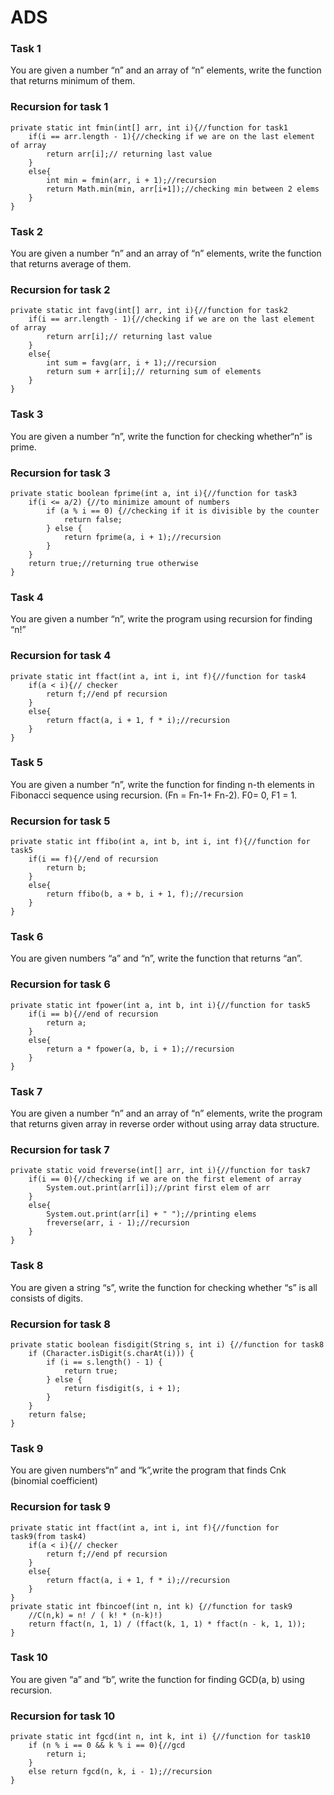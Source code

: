 # ADS
### Task 1
You are given a number “n” and an array of “n” elements, write the function that returns minimum of them. 
### Recursion for task 1
```
private static int fmin(int[] arr, int i){//function for task1
    if(i == arr.length - 1){//checking if we are on the last element of array
        return arr[i];// returning last value
    }
    else{
        int min = fmin(arr, i + 1);//recursion
        return Math.min(min, arr[i+1]);//checking min between 2 elems
    }
}
```
### Task 2
You are given a number “n” and an array of “n” elements, write the function that returns average of them. 
### Recursion for task 2
```
private static int favg(int[] arr, int i){//function for task2
    if(i == arr.length - 1){//checking if we are on the last element of array
        return arr[i];// returning last value
    }
    else{
        int sum = favg(arr, i + 1);//recursion
        return sum + arr[i];// returning sum of elements
    }
}
```
### Task 3
You are given a number “n”, write the function for checking whether“n” is prime.
### Recursion for task 3
```
private static boolean fprime(int a, int i){//function for task3
    if(i <= a/2) {//to minimize amount of numbers
        if (a % i == 0) {//checking if it is divisible by the counter
            return false;
        } else {
            return fprime(a, i + 1);//recursion
        }
    }
    return true;//returning true otherwise
}
```
### Task 4
You are given a number “n”, write the program using recursion for finding “n!”
### Recursion for task 4
```
private static int ffact(int a, int i, int f){//function for task4
    if(a < i){// checker
        return f;//end pf recursion
    }
    else{
        return ffact(a, i + 1, f * i);//recursion
    }
}
```
### Task 5
You are given a number “n”, write the function for finding n-th elements in Fibonacci sequence using recursion. (Fn = Fn-1+ Fn-2). F0= 0, F1 = 1.
### Recursion for task 5
```
private static int ffibo(int a, int b, int i, int f){//function for task5
    if(i == f){//end of recursion
        return b;
    }
    else{
        return ffibo(b, a + b, i + 1, f);//recursion
    }
}
```
### Task 6
You are given numbers “a” and “n”, write the function that returns “an”. 
### Recursion for task 6
```
private static int fpower(int a, int b, int i){//function for task5
    if(i == b){//end of recursion
        return a;
    }
    else{
        return a * fpower(a, b, i + 1);//recursion
    }
}
```
### Task 7
You are given a number “n” and an array of “n” elements, write the program that returns given array in reverse order without using array data structure.
### Recursion for task 7
```
private static void freverse(int[] arr, int i){//function for task7
    if(i == 0){//checking if we are on the first element of array
        System.out.print(arr[i]);//print first elem of arr
    }
    else{
        System.out.print(arr[i] + " ");//printing elems
        freverse(arr, i - 1);//recursion
    }
}
```
### Task 8
You are given a string “s”, write the function for checking whether “s” is all consists of digits.
### Recursion for task 8
```
private static boolean fisdigit(String s, int i) {//function for task8
    if (Character.isDigit(s.charAt(i))) {
        if (i == s.length() - 1) {
            return true;
        } else {
            return fisdigit(s, i + 1);
        }
    }
    return false;
}
```
### Task 9
You are given numbers“n” and “k”,write the program that finds Cnk (binomial coefficient)
### Recursion for task 9
```
private static int ffact(int a, int i, int f){//function for task9(from task4)
    if(a < i){// checker
        return f;//end pf recursion
    }
    else{
        return ffact(a, i + 1, f * i);//recursion
    }
}
private static int fbincoef(int n, int k) {//function for task9
    //C(n,k) = n! / ( k! * (n-k)!)
    return ffact(n, 1, 1) / (ffact(k, 1, 1) * ffact(n - k, 1, 1));
}
```
### Task 10
You are given “a” and “b”, write the function for finding GCD(a, b) using recursion.
### Recursion for task 10
```
private static int fgcd(int n, int k, int i) {//function for task10
    if (n % i == 0 && k % i == 0){//gcd
        return i;
    }
    else return fgcd(n, k, i - 1);//recursion
}
```
